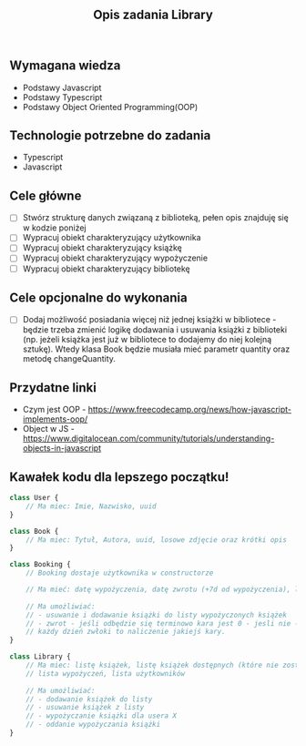 <h2 align="center">Opis zadania Library </h2>

<br>

## Wymagana wiedza
- Podstawy Javascript
- Podstawy Typescript
- Podstawy Object Oriented Programming(OOP)
 
## Technologie potrzebne do zadania

- Typescript
- Javascript

## Cele główne

* [ ] Stwórz strukturę danych związaną z biblioteką, pełen opis znajduję się w kodzie poniżej
* [ ] Wypracuj obiekt charakteryzujący użytkownika
* [ ] Wypracuj obiekt charakteryzujący książkę
* [ ] Wypracuj obiekt charakteryzujący wypożyczenie
* [ ] Wypracuj obiekt charakteryzujący bibliotekę

## Cele opcjonalne do wykonania

* [ ] Dodaj możliwość posiadania więcej niż jednej książki w bibliotece - będzie trzeba zmienić logikę dodawania i usuwania książki z biblioteki (np. jeżeli książka jest już w bibliotece to dodajemy do niej kolejną sztukę). Wtedy klasa Book będzie musiała mieć parametr quantity oraz metodę changeQuantity.

## Przydatne linki

- Czym jest OOP - https://www.freecodecamp.org/news/how-javascript-implements-oop/
- Object w JS - https://www.digitalocean.com/community/tutorials/understanding-objects-in-javascript

## Kawałek kodu dla lepszego początku!

```javascript
class User {
    // Ma miec: Imie, Nazwisko, uuid
} 

class Book {
    // Ma miec: Tytuł, Autora, uuid, losowe zdjęcie oraz krótki opis
}

class Booking {
    // Booking dostaje użytkownika w constructorze

    // Ma mieć: datę wypożyczenia, datę zwrotu (+7d od wypożyczenia), listę wypożyczonych książek, kara
    
    // Ma umożliwiać: 
    // - usuwanie i dodawanie książki do listy wypożyczonych książek
    // - zwrot - jeśli odbędzie się terminowo kara jest 0 - jesli nie - 
    // każdy dzień zwłoki to naliczenie jakiejś kary. 
}

class Library {
    // Ma miec: listę książek, listę książek dostępnych (które nie zostały wypożyczone),
    // lista wypożyczeń, lista użytkowników
    
    // Ma umożliwiać: 
    // - dodawanie książek do listy
    // - usuwanie książek z listy
    // - wypożyczanie książki dla usera X
    // - oddanie wypożyczania książki
}
```
